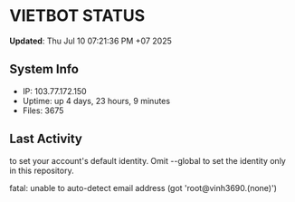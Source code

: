 # VIETBOT STATUS
**Updated**: Thu Jul 10 07:21:36 PM +07 2025

## System Info
- IP: 103.77.172.150
- Uptime: up 4 days, 23 hours, 9 minutes
- Files: 3675

## Last Activity

to set your account's default identity.
Omit --global to set the identity only in this repository.

fatal: unable to auto-detect email address (got 'root@vinh3690.(none)')
